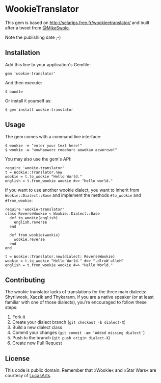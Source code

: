 # WookieTranslator

This gem is based on http://selarips.free.fr/wookieetranslator/ and built after
a tweet from [@MikeSwole](https://twitter.com/#!/MikeSwole/status/185882254432677888).

Note the publishing date ;-)

## Installation

Add this line to your application's Gemfile:

    gem 'wookie-translator'

And then execute:

    $ bundle

Or install it yourself as:

    $ gem install wookie-translator

## Usage

The gem comes with a command line interface:

    $ wookie -e "enter your text here!"
    $ wookie -w "wowhaoworc rooohurc aowokao acworcwo!"

You may also use the gem's API:

    require 'wookie-translator'
    t = Wookie::Translator.new
    wookie = t.to_wookie "Hello World."
    english = t.from_wookie wookie #=> "hello world."

If you want to use another wookie dialect, you want to inherit from
`Wookie::Dialect::Base` and implement the methods `#to_wookie` and `#from_wookie`:

    require 'wookie-translator'
    class ReverseWookie < Wookie::Dialect::Base
      def to_wookie(english)
        english.reverse
      end

      def from_wookie(wookie)
        wookie.reverse
      end
    end

    t = Wookie::Translator.new(dialect: ReverseWookie)
    wookie = t.to_wookie "Hello World." #=> ".dlroW olleH"
    english = t.from_wookie wookie #=> "Hello World."

## Contributing

The wookie translator lacks of translations for the three main dialects:
Shyriiwook, Xaczik and Thykarann. If you are a native speaker (or at least
familiar with one of those dialects), you're encouraged to follow these steps:

1. Fork it
2. Create your dialect branch (`git checkout -b dialect-X`)
3. Build a new dialect class
4. Commit your changes (`git commit -am 'Added missing dialect'`)
5. Push to the branch (`git push origin dialect-X`)
6. Create new Pull Request

## License

This code is public domain. Remember that »Wookie« and »Star Wars« are courtesy
of [LucasArts](http://www.lucasarts.com/).
